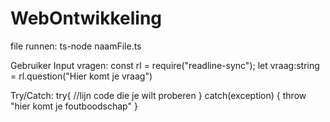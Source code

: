 # WebOntwikkeling
file runnen: ts-node naamFile.ts

Gebruiker Input vragen:
const rl = require("readline-sync");
let vraag:string = rl.question("Hier komt je vraag")

Try/Catch:
try{
    //lijn code die je wilt proberen
}
catch(exception)
{
    throw "hier komt je foutboodschap"
}